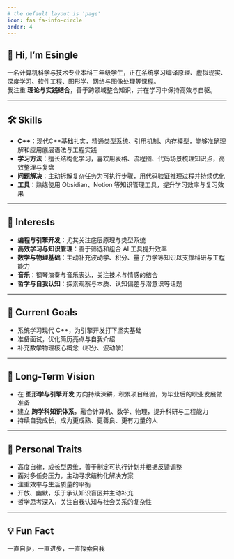 ```yaml
---
# the default layout is 'page'
icon: fas fa-info-circle
order: 4
---
```


## 👋 Hi, I’m Esingle

一名计算机科学与技术专业本科三年级学生，正在系统学习编译原理、虚拟现实、深度学习、软件工程、图形学、网络与图像处理等课程。  
我注重 **理论与实践结合**，善于跨领域整合知识，并在学习中保持高效与自驱。

---

## 🛠 Skills

- **C++**：现代C++基础扎实，精通类型系统、引用机制、内存模型，能够准确理解和应用底层语法与工程实践  
- **学习方法**：擅长结构化学习，喜欢用表格、流程图、代码场景梳理知识点，高效整理与复盘  
- **问题解决**：主动拆解复杂任务为可执行步骤，用代码验证推理过程并持续优化  
- **工具**：熟练使用 Obsidian、Notion 等知识管理工具，提升学习效率与复习效果  

---

## 🎯 Interests

- **编程与引擎开发**：尤其关注底层原理与类型系统  
- **高效学习与知识管理**：善于筛选和组合 AI 工具提升效率  
- **数学与物理基础**：主动补充波动学、积分、量子力学等知识以支撑科研与工程能力  
- **音乐**：钢琴演奏与音乐表达，关注技术与情感的结合  
- **哲学与自我认知**：探索观察与本质、认知偏差与潜意识等话题  

---

## 📌 Current Goals

- 系统学习现代 C++，为引擎开发打下坚实基础  
- 准备面试，优化简历亮点与自我介绍  
- 补充数学物理核心概念（积分、波动学）   

---

## 🚀 Long-Term Vision

- 在 **图形学与引擎开发** 方向持续深耕，积累项目经验，为毕业后的职业发展做准备  
- 建立 **跨学科知识体系**，融合计算机、数学、物理，提升科研与工程能力  
- 持续自我成长，成为更成熟、更善良、更有力量的人  

---

## 🌱 Personal Traits

- 高度自律，成长型思维，善于制定可执行计划并根据反馈调整  
- 面对多任务压力，主动寻求结构化解决方案  
- 注重效率与生活质量的平衡  
- 开放、幽默，乐于承认知识盲区并主动补充  
- 哲学思考深入，关注自我认知与社会关系的复杂性  

---

## 💡 Fun Fact

一直自驱，一直进步，一直探索自我